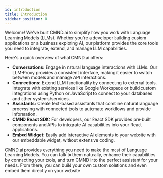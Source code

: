 ```yaml
---
id: introduction
title: Introduction
sidebar_position: 0
---
```


Welcome! We've built CMND.ai to simplify how you work with Language Learning Models (LLMs). Whether you're a developer building custom applications or a business exploring AI, our platform provides the core tools you need to integrate, extend, and manage LLM capabilities.

Here's a quick overview of what CMND.ai offers:

- **Conversations:** Engage in natural language interactions with LLMs. Our LLM-Proxy provides a consistent interface, making it easier to switch between models and manage API interactions.
- **Connections:** Extend LLM functionality by connecting to external tools. Integrate with existing services like Google Workspace or build custom integrations using Python or JavaScript to connect to your databases and other systems/services.
- **Assistants:** Create text-based assistants that combine natural language processing with connected tools to automate workflows and provide information.
- **CMND React SDK:** For developers, our React SDK provides pre-built components and APIs to integrate AI capabilities into your React applications.
- **Embed Widget:** Easily add interactive AI elements to your website with our embeddable widget, without extensive coding.

CMND.ai provides everything you need to make the most of Language Learning Models. You can talk to them naturally, enhance their capabilities by connecting your tools, and turn CMND into the perfect assistant for your needs. From there, you can build your own custom solutions and even embed them directly on your website
